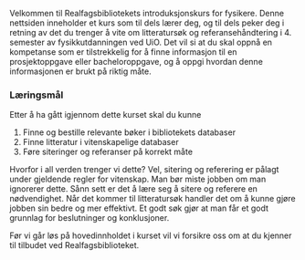 Velkommen til Realfagsbibliotekets introduksjonskurs for fysikere. Denne nettsiden inneholder et kurs som til dels lærer deg, og til dels peker deg i retning av det du trenger å vite om litteratursøk og referansehåndtering i 4. semester av fysikkutdanningen ved UiO. Det vil si at du skal oppnå en kompetanse som er tilstrekkelig for å finne informasjon til en prosjektoppgave eller bacheloroppgave, og å oppgi hvordan denne informasjonen er brukt på riktig måte.

### Læringsmål
Etter å ha gått igjennom dette kurset skal du kunne

1. Finne og bestille relevante bøker i bibliotekets databaser
2. Finne litteratur i vitenskapelige databaser
3. Føre siteringer og referanser på korrekt måte

Hvorfor i all verden trenger vi dette? Vel, sitering og referering er pålagt under gjeldende regler for vitenskap. Man bør miste jobben om man ignorerer dette. Sånn sett er det å lære seg å sitere og referere en nødvendighet. Når det kommer til litteratursøk handler det om å kunne gjøre jobben sin bedre og mer effektivt. Et godt søk gjør at man får et godt grunnlag for beslutninger og konklusjoner.

Før vi går løs på hovedinnholdet i kurset vil vi forsikre oss om at du kjenner til tilbudet ved Realfagsbiblioteket.
